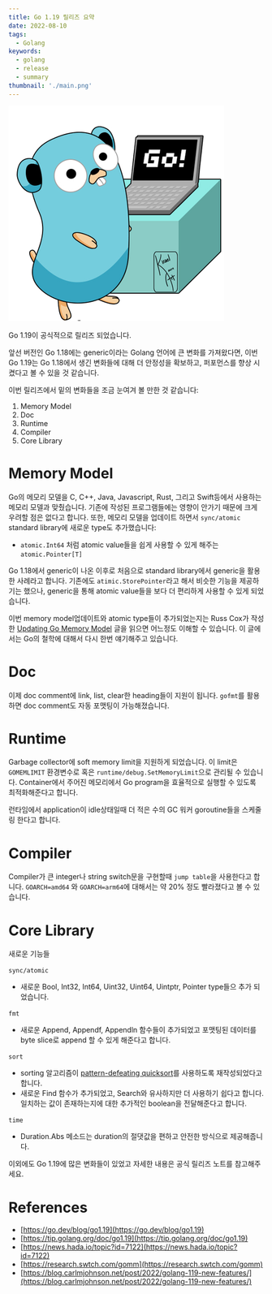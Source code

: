 ```yaml
---
title: Go 1.19 릴리즈 요약
date: 2022-08-10
tags:
  - Golang
keywords:
  - golang
  - release
  - summary
thumbnail: './main.png'
---
```


![main](./main.png)


Go 1.19이 공식적으로 릴리즈 되었습니다. 

앞선 버전인 Go 1.18에는 generic이라는 Golang 언어에 큰 변화를 가져왔다면, 이번 Go 1.19는 Go 1.18에서 생긴 변화들에 대해 더 안정성을 확보하고, 퍼포먼스를 향상 시켰다고 볼 수 있을 것 같습니다.

이번 릴리즈에서 밑의 변화들을 조금 눈여겨 볼 만한 것 같습니다:

1. Memory Model
2. Doc 
3. Runtime
4. Compiler
5. Core Library

# Memory Model

Go의 메모리 모델을 C, C++, Java, Javascript, Rust, 그리고 Swift등에서 사용하는 메모리 모델과 맞췄습니다. 기존에 작성된 프로그램들에는 영향이 안가기 때문에 크게 우려할 점은 없다고 합니다. 또한, 메모리 모델을 업데이트 하면서 `sync/atomic` standard library에 새로운 type도 추가했습니다:

- `atomic.Int64` 처럼 atomic value들을 쉽게 사용할 수 있게 해주는 `atomic.Pointer[T]`

Go 1.18에서 generic이 나온 이후로 처음으로 standard library에서 generic을 활용한 사례라고 합니다. 기존에도 `atimic.StorePointer`라고 해서 비슷한 기능을 제공하기는 했으나, generic을 통해 atomic value들을 보다 더 편리하게 사용할 수 있게 되었습니다.

이번 memory model업데이트와 atomic type들이 추가되었는지는 Russ Cox가 작성한  [Updating Go Memory Model](https://research.swtch.com/gomm) 글을 읽으면 어느정도 이해할 수 있습니다. 이 글에서는 Go의 철학에 대해서 다시 한번 얘기해주고 있습니다. 

# Doc

이제 doc comment에 link, list, clear한 heading들이 지원이 됩니다. `gofmt`를 활용하면 doc comment도 자동 포맷팅이 가능해졌습니다.

# Runtime

Garbage collector에 soft memory limit을 지원하게 되었습니다. 이 limit은 `GOMEMLIMIT` 환경변수로 혹은 `runtime/debug.SetMemoryLimit`으로 관리될 수 있습니다. Container에서 주어진 메모리에서 Go program을 효율적으로 실행할 수 있도록 최적화해준다고 합니다.

런타임에서 application이 idle상태일때 더 적은 수의 GC 워커 goroutine들을 스케줄링 한다고 합니다. 

# Compiler

Compiler가 큰 integer나 string switch문을 구현할때 `jump table`을 사용한다고 합니다. `GOARCH=amd64` 와 `GOARCH=arm64`에 대해서는 약 20% 정도 빨라졌다고 볼 수 있습니다.

# Core Library

새로운 기능들

`sync/atomic`

- 새로운 Bool, Int32, Int64, Uint32, Uint64, Uintptr, Pointer type들으 추가 되었습니다.

`fmt` 

- 새로운 Append, Appendf, Appendln 함수들이 추가되었고 포맷팅된 데이터를 byte slice로 append 할 수 있게 해준다고 합니다.

`sort`

- sorting 알고리즘이 [pattern-defeating quicksort](https://arxiv.org/pdf/2106.05123.pdf)를 사용하도록 재작성되었다고 합니다.
- 새로운 Find 함수가 추가되었고, Search와 유사하지만 더 사용하기 쉽다고 합니다. 일치하는 값이 존재하는지에 대한 추가적인 boolean을 전달해준다고 합니다.

`time`

- Duration.Abs 메소드는 duration의 절댓값을 편하고 안전한 방식으로 제공해줍니다.

이외에도 Go 1.19에 많은 변화들이 있었고 자세한 내용은 공식 릴리즈 노트를 참고해주세요.

# References

- [https://go.dev/blog/go1.19](https://go.dev/blog/go1.19)
- [https://tip.golang.org/doc/go1.19](https://tip.golang.org/doc/go1.19)
- [https://news.hada.io/topic?id=7122](https://news.hada.io/topic?id=7122)
- [https://research.swtch.com/gomm](https://research.swtch.com/gomm)
- [https://blog.carlmjohnson.net/post/2022/golang-119-new-features/](https://blog.carlmjohnson.net/post/2022/golang-119-new-features/)